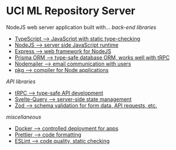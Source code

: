 # UCI ML Repository Server
NodeJS web server application built with...
*back-end libraries*
- [TypeScript --> JavaScript with static type-checking](https://www.typescriptlang.org/)
- [NodeJS --> server side JavaScript runtime](https://nodejs.org/en/about/)
- [Express --> web framework for NodeJS](https://expressjs.com/)
- [Prisma ORM --> type-safe database ORM, works well with tRPC ](https://www.prisma.io/)
- [Nodemailer --> email communication with users](https://nodemailer.com/about/)
- [pkg --> compiler for Node applications](https://github.com/vercel/pkg)

*API libraries*
- [tRPC --> type-safe API development](https://trpc.io/)
- [Svelte-Query --> server-side state management](https://sveltequery.vercel.app/)
- [Zod --> schema validation for form data, API requests, etc.](https://github.com/colinhacks/zod)

*miscellaneous*
- [Docker --> controlled deployment for apps](https://www.docker.com/)
- [Prettier --> code formatting](https://prettier.io/)
- [ESLint --> code quality, static checking](https://eslint.org/)
